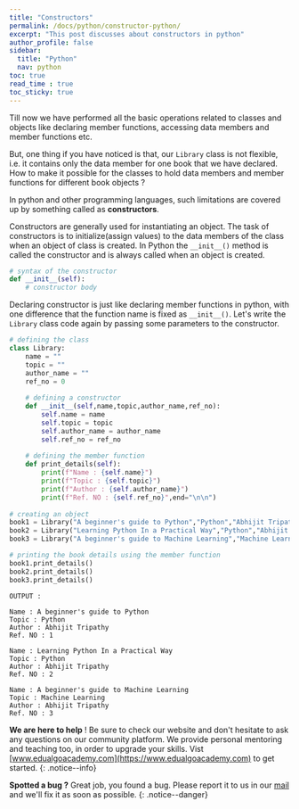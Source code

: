 ```yaml
---
title: "Constructors"
permalink: /docs/python/constructor-python/
excerpt: "This post discusses about constructors in python"
author_profile: false
sidebar:
  title: "Python"
  nav: python
toc: true
read_time : true
toc_sticky: true
---
```


<script type="text/javascript" async
  src="https://cdn.mathjax.org/mathjax/latest/MathJax.js?config=TeX-MML-AM_CHTML">
</script>

Till now we have performed all the basic operations related to classes and objects like declaring member functions, accessing data members and member functions etc.

But, one thing if you have noticed is that, our `Library` class is not flexible, i.e. it contains only the data member for one book that we have declared. How to make it possible for the classes to hold data members and member functions for different book objects ?

In python and other programming languages, such limitations are covered up by something called as **constructors**.

Constructors are generally used for instantiating an object. The task of constructors is to initialize(assign values) to the data members of the class when an object of class is created. In Python the `__init__()` method is called the constructor and is always called when an object is created.

```python
# syntax of the constructor
def __init__(self):
    # constructor body
```

Declaring constructor is just like declaring member functions in python, with one difference that the function name is fixed as `__init__()`. Let's write the `Library` class code again by passing some parameters to the constructor.

```python
# defining the class
class Library:
    name = ""
    topic = ""
    author_name = ""
    ref_no = 0
    
    # defining a constructor
    def __init__(self,name,topic,author_name,ref_no):
        self.name = name
        self.topic = topic
        self.author_name = author_name
        self.ref_no = ref_no
    
    # defining the member function
    def print_details(self):
        print(f"Name : {self.name}")
        print(f"Topic : {self.topic}")
        print(f"Author : {self.author_name}")
        print(f"Ref. NO : {self.ref_no}",end="\n\n")
    
# creating an object
book1 = Library("A beginner's guide to Python","Python","Abhijit Tripathy",1)
book2 = Library("Learning Python In a Practical Way","Python","Abhijit Tripathy",2)
book3 = Library("A beginner's guide to Machine Learning","Machine Learning","Abhijit Tripathy",3)

# printing the book details using the member function
book1.print_details()
book2.print_details()
book3.print_details()
```

```
OUTPUT :

Name : A beginner's guide to Python
Topic : Python
Author : Abhijit Tripathy
Ref. NO : 1

Name : Learning Python In a Practical Way
Topic : Python
Author : Abhijit Tripathy
Ref. NO : 2

Name : A beginner's guide to Machine Learning
Topic : Machine Learning
Author : Abhijit Tripathy
Ref. NO : 3

```

<i class="fas fa-lightbulb fa-2x"></i> **We are here to help** ! Be sure to check our website and don't hesitate to ask any questions on our community platform. We provide personal mentoring and teaching too, in order to upgrade your skills. Vist [www.edualgoacademy.com](https://www.edualgoacademy.com) to get started.
{: .notice--info}

<i class="fas fa-bug fa-2x"></i> **Spotted a bug ?** Great job, you found a bug. Please report it to us in our [mail](mailto:founder@edualgoacademy.com) and we'll fix it as soon as possible.
{: .notice--danger}